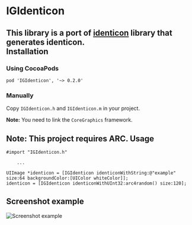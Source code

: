 IGIdenticon
===========
This library is a port of [identicon](https://github.com/donpark/identicon) library that generates identicon.  
Installation
------------
### Using CocoaPods
```
pod 'IGIdenticon', '~> 0.2.0'
```
### Manually
Copy `IGIdenticon.h` and `IGIdenticon.m` in your project.

**Note:** You need to link the `CoreGraphics` framework.

**Note:** This project requires ARC.
Usage
-----
    #import "IGIdenticon.h"
    
        ...
            
    UIImage *identicon = [IGIdenticon identiconWithString:@"example" size:64 backgroundColor:[UIColor whiteColor]];
    identicon = [IGIdenticon identiconWithUInt32:arc4random() size:120];
Screenshot example
-----
![Screenshot example](https://raw.github.com/Seaburg/IGIdenticon/master/Screenshot/screenshot.jpg)
